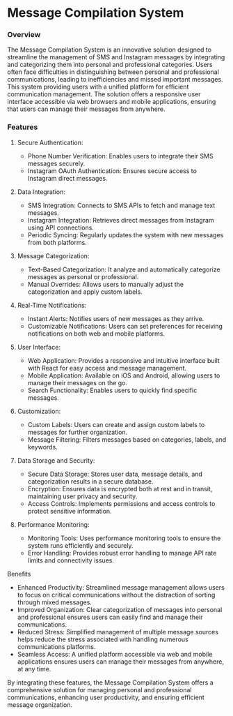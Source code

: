 # Message Compilation System
### Overview

The Message Compilation System is an innovative solution designed to streamline the management of SMS and Instagram messages by integrating and categorizing them into personal and professional categories. Users often face difficulties in distinguishing between personal and professional communications, leading to inefficiencies and missed important messages. This system providing users with a unified platform for efficient communication management. The solution offers a responsive user interface accessible via web browsers and mobile applications, ensuring that users can manage their messages from anywhere.

### Features

1. Secure Authentication:
   - Phone Number Verification: Enables users to integrate their SMS messages securely.
   - Instagram OAuth Authentication: Ensures secure access to Instagram direct messages.

2. Data Integration:
   - SMS Integration: Connects to SMS APIs to fetch and manage text messages.
   - Instagram Integration: Retrieves direct messages from Instagram using API connections.
   - Periodic Syncing: Regularly updates the system with new messages from both platforms.

3. Message Categorization:
   - Text-Based Categorization: It analyze and automatically categorize messages as personal or professional.
   - Manual Overrides: Allows users to manually adjust the categorization and apply custom labels.

4. Real-Time Notifications:
   - Instant Alerts: Notifies users of new messages as they arrive.
   - Customizable Notifications: Users can set preferences for receiving notifications on both web and mobile platforms.

5. User Interface:
   - Web Application: Provides a responsive and intuitive interface built with React for easy access and message management.
   - Mobile Application: Available on iOS and Android, allowing users to manage their messages on the go.
   - Search Functionality: Enables users to quickly find specific messages.

6. Customization:
   - Custom Labels: Users can create and assign custom labels to messages for further organization.
   - Message Filtering: Filters messages based on categories, labels, and keywords.

7. Data Storage and Security:
   - Secure Data Storage: Stores user data, message details, and categorization results in a secure database.
   - Encryption: Ensures data is encrypted both at rest and in transit, maintaining user privacy and security.
   - Access Controls: Implements permissions and access controls to protect sensitive information.

8. Performance Monitoring:
   - Monitoring Tools: Uses performance monitoring tools to ensure the system runs efficiently and securely.
   - Error Handling: Provides robust error handling to manage API rate limits and connectivity issues.

Benefits

- Enhanced Productivity: Streamlined message management allows users to focus on critical communications without the distraction of sorting through mixed messages.
- Improved Organization: Clear categorization of messages into personal and professional ensures users can easily find and manage their communications.
- Reduced Stress: Simplified management of multiple message sources helps reduce the stress associated with handling numerous communications platforms.
- Seamless Access: A unified platform accessible via web and mobile applications ensures users can manage their messages from anywhere, at any time.

By integrating these features, the Message Compilation System offers a comprehensive solution for managing personal and professional communications, enhancing user productivity, and ensuring efficient message organization.
